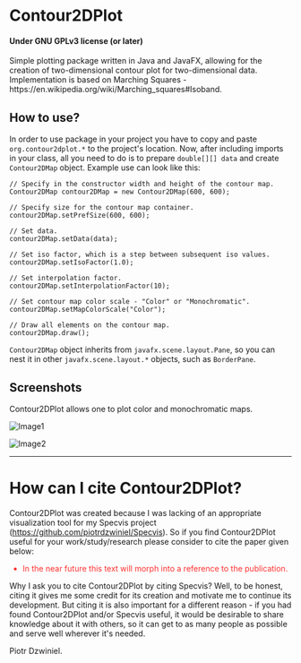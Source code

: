 # Contour2DPlot
<h4>Under GNU GPLv3 license (or later)</h4>
Simple plotting package written in Java and JavaFX, allowing for the creation of two-dimensional contour plot for two-dimensional data. Implementation is based on Marching Squares - https://en.wikipedia.org/wiki/Marching_squares#Isoband.

<h2>How to use?</h2>

In order to use package in your project you have to copy and paste `org.contour2dplot.*` to the project's location. Now, after including imports in your class, all you need to do is to prepare `double[][] data` and create `Contour2DMap` object. Example use can look like this:

```
// Specify in the constructor width and height of the contour map.
Contour2DMap contour2DMap = new Contour2DMap(600, 600);

// Specify size for the contour map container.
contour2DMap.setPrefSize(600, 600);

// Set data.
contour2DMap.setData(data);

// Set iso factor, which is a step between subsequent iso values.
contour2DMap.setIsoFactor(1.0);

// Set interpolation factor.
contour2DMap.setInterpolationFactor(10);

// Set contour map color scale - "Color" or "Monochromatic".
contour2DMap.setMapColorScale("Color");

// Draw all elements on the contour map.
contour2DMap.draw();    
```

`Contour2DMap` object inherits from `javafx.scene.layout.Pane`, so you can nest it in other `javafx.scene.layout.*` objects, such as `BorderPane`.

<h2>Screenshots</h2>

Contour2DPlot allows one to plot color and monochromatic maps.

![Image1](https://github.com/bluevoxel/Contour2DPlot/raw/master/screenshots/Contour2DMapColor.png)

![Image2](https://github.com/bluevoxel/Contour2DPlot/raw/master/screenshots/Contour2DMapMonochromatic.png)

<hr>

<h1>How can I cite Contour2DPlot?</h1>

Contour2DPlot was created because I was lacking of an appropriate visualization tool for my Specvis project (https://github.com/piotrdzwiniel/Specvis). So if you find Contour2DPlot useful for your work/study/research please consider to cite the paper given below:

<ul>
    <li style="color: #FF2E2E;">In the near future this text will morph into a reference to the publication.</li>
</ul>

Why I ask you to cite Contour2DPlot by citing Specvis? Well, to be honest, citing it gives me some credit for its creation and motivate me to continue its development. But citing it is also important for a different reason - if you had found Contour2DPlot and/or Specvis useful, it would be desirable to share knowledge about it with others, so it can get to as many people as possible and serve well wherever it's needed.

Piotr Dzwiniel.
